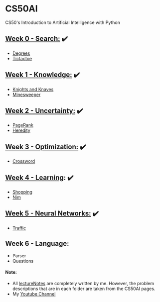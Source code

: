 # CS50AI

CS50's Introduction to Artificial Intelligence with Python

## [Week 0 - Search:](https://github.com/itsmehere/CS50AI/blob/master/LectureNotes/Week0_Search.md) ✔️

- [Degrees](https://github.com/itsmehere/CS50AI/tree/master/Week0_Search/degrees)
- [Tictactoe](https://github.com/itsmehere/CS50AI/tree/master/Week0_Search/tictactoe)

## [Week 1 - Knowledge:](https://github.com/itsmehere/CS50AI/blob/master/LectureNotes/Week1_Knowledge.md) ✔️

- [Knights and Knaves](https://github.com/itsmehere/CS50AI/tree/master/Week1_Knowledge/knights)
- [Minesweeper](https://github.com/itsmehere/CS50AI/tree/master/Week1_Knowledge/minesweeper)

## [Week 2 - Uncertainty:](https://github.com/itsmehere/CS50AI/blob/master/LectureNotes/Week2_Uncertainty.md) ✔️

- [PageRank](https://github.com/itsmehere/CS50AI/tree/master/Week2_Uncertainty/pagerank)
- [Heredity](https://github.com/itsmehere/CS50AI/tree/master/Week2_Uncertainty/heredity)

## [Week 3 - Optimization:](https://github.com/itsmehere/CS50AI/blob/master/LectureNotes/Week3_Optimization.md) ✔️

- [Crossword](https://github.com/itsmehere/CS50AI/tree/master/Week3_Optimization/crossword)

## [Week 4 - Learning](https://github.com/itsmehere/CS50AI/blob/master/LectureNotes/Week4_Learning.md): ✔️

- [Shopping](https://github.com/itsmehere/CS50AI/tree/master/Week4_Learning/shopping)
- [Nim](https://github.com/itsmehere/CS50AI/tree/master/Week4_Learning/nim)

## [Week 5 - Neural Networks:](https://github.com/itsmehere/CS50AI/blob/master/LectureNotes/Week5_NeuralNetworks.md) ✔️

- [Traffic](https://github.com/itsmehere/CS50AI/tree/master/Week5_NeuralNetworks/traffic)

## Week 6 - Language:

- Parser
- Questions

#### Note:

- All [lectureNotes](https://github.com/itsmehere/CS50AI/tree/master/LectureNotes) are completely written by me. However, the problem descriptions that are in each folder are taken from the CS50AI pages.
- My [Youtube Channel](https://www.youtube.com/channel/UCvZ2dmXEZz8MyR7WrZI2oWQ)